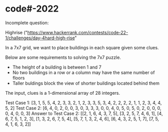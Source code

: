 # code#-2022

Incomplete question: 

Highrise ("https://www.hackerrank.com/contests/code-22-1/challenges/day-4hard-high-rise"

In a 7x7 grid, we want to place buildings in each square given some clues.

Below are some requirements to solving the 7x7 puzzle.
- The height of a building is between 1 and 7
- No two buildings in a row or a column may have the same number of floors
- Taller buldings block the view of shorter buildings located behind them

The input, clues is a 1-dimensional array of 28 integers.

Test Case 1: [3, 1, 5, 5, 4, 2, 3, 3, 2, 1, 2, 3, 3, 5, 3, 4, 2, 2, 2, 2, 1, 1, 2, 3, 4, 4, 5, 2]
Test Case 2: [6, 4, 0, 2, 0, 0, 3, 0, 3, 3, 3, 0, 0, 4, 0, 5, 0, 5, 0, 2, 0, 0, 0, 0, 4, 0, 0, 3]
Answer to Test Case 2: [[2, 1, 6, 4, 3, 7, 5], 
                       [3, 2, 5, 7, 4, 6, 1], 
                       [4, 6, 7, 5, 1, 2, 3], 
                       [1, 3, 2, 6, 7, 5, 4], 
                       [5, 7, 1, 3, 2, 4, 6], 
                       [6, 4, 3, 2, 5, 1, 7], 
                       [7, 5, 4, 1, 6, 3, 2]]
